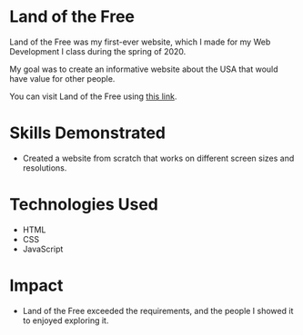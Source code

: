 # Land of the Free
Land of the Free was my first-ever website, which I made for my Web Development I class during the spring of 2020.

My goal was to create an informative website about the USA that would have value for other people.

You can visit Land of the Free using [this link](https://people.inf.elte.hu/gshkd4/).

# Skills Demonstrated
* Created a website from scratch that works on different screen sizes and resolutions.

# Technologies Used
* HTML
* CSS
* JavaScript

# Impact
* Land of the Free exceeded the requirements, and the people I showed it to enjoyed exploring it.

